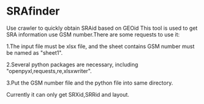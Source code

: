 # SRAfinder
Use crawler to quickly obtain SRAid based on GEOid
This tool is used to get SRA information use GSM number.There are some requests to use it:

1.The input file must be xlsx file, and the sheet contains GSM number must be named as "sheet1".

2.Several python packages are necessary, including "openpyxl,requests,re,xlsxwriter".

3.Put the GSM number file and the python file into same directory.

Currently it can only get SRXid,SRRid and layout.

